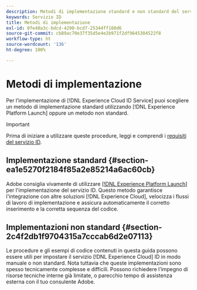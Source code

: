 ```yaml
---
description: Metodi di implementazione standard e non standard del servizio Experience Cloud Identity.
keywords: Servizio ID
title: Metodi di implementazione
exl-id: 0fe40a3c-bdcd-4290-bcd7-25344ff108d6
source-git-commit: cb89ac70e37f35d5e4e2b971f2df9645304522f8
workflow-type: ht
source-wordcount: '136'
ht-degree: 100%

---
```


# Metodi di implementazione

Per l’implementazione di [!DNL Experience Cloud ID Service] puoi scegliere un metodo di implementazione standard utilizzando [!DNL Experience Platform Launch] oppure un metodo non standard.

>[!IMPORTANT]
>
>Prima di iniziare a utilizzare queste procedure, leggi e comprendi i [requisiti del servizio ID](../reference/requirements.md).

## Implementazione standard {#section-ea1e5270f2184f85a2e85214a6ac60cb}

Adobe consiglia vivamente di utilizzare [[!DNL Experience Platform Launch]](https://experienceleague.adobe.com/docs/launch/using/implement/solutions/idservice-save.html?lang=it) per l&#39;implementazione del servizio ID. Questo metodo garantisce l&#39;integrazione con altre soluzioni [!DNL Experience Cloud], velocizza i flussi di lavoro di implementazione e assicura automaticamente il corretto inserimento e la corretta sequenza del codice.

## Implementazioni non standard {#section-2c4f2db1f9704315a7cccab6d2e07113}

Le procedure e gli esempi di codice contenuti in questa guida possono essere utili per impostare il servizio [!DNL Experience Cloud] ID in modo manuale o non standard. Nota tuttavia che queste implementazioni sono spesso tecnicamente complesse e difficili. Possono richiedere l’impegno di risorse tecniche interne già limitate, o parecchio tempo di assistenza esterna con il tuo consulente Adobe.
